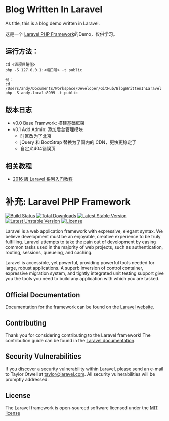 # Blog Written In Laravel

As title, this is a blog demo written in Laravel.

这是一个 [Laravel PHP Framework]()的Demo，仅供学习。






## 运行方法：

```Linux
cd <该项目路径>
php -S 127.0.0.1:<端口号> -t public

例：
cd /Users/andy/Documents/Workspace/Developer/GitHub/BlogWrittenInLaravel
php -S andy.local:8999 -t public
```






## 版本日志
- v0.0 Base Framwork: 搭建基础框架
- v0.1 Add Admin: 添加后台管理模块
    - 时区改为了北京
    - jQuery 和 BootStrap 替换为了国内的 CDN，更快更稳定了
    - 自定义404错误页






## 相关教程

- [2016 版 Laravel 系列入门教程](http://www.golaravel.com/post/2016-ban-laravel-xi-lie-ru-men-jiao-cheng-yi/)






# 补充: Laravel PHP Framework

[![Build Status](https://travis-ci.org/laravel/framework.svg)](https://travis-ci.org/laravel/framework)
[![Total Downloads](https://poser.pugx.org/laravel/framework/d/total.svg)](https://packagist.org/packages/laravel/framework)
[![Latest Stable Version](https://poser.pugx.org/laravel/framework/v/stable.svg)](https://packagist.org/packages/laravel/framework)
[![Latest Unstable Version](https://poser.pugx.org/laravel/framework/v/unstable.svg)](https://packagist.org/packages/laravel/framework)
[![License](https://poser.pugx.org/laravel/framework/license.svg)](https://packagist.org/packages/laravel/framework)

Laravel is a web application framework with expressive, elegant syntax. We believe development must be an enjoyable, creative experience to be truly fulfilling. Laravel attempts to take the pain out of development by easing common tasks used in the majority of web projects, such as authentication, routing, sessions, queueing, and caching.

Laravel is accessible, yet powerful, providing powerful tools needed for large, robust applications. A superb inversion of control container, expressive migration system, and tightly integrated unit testing support give you the tools you need to build any application with which you are tasked.

## Official Documentation

Documentation for the framework can be found on the [Laravel website](http://laravel.com/docs).

## Contributing

Thank you for considering contributing to the Laravel framework! The contribution guide can be found in the [Laravel documentation](http://laravel.com/docs/contributions).

## Security Vulnerabilities

If you discover a security vulnerability within Laravel, please send an e-mail to Taylor Otwell at taylor@laravel.com. All security vulnerabilities will be promptly addressed.

## License

The Laravel framework is open-sourced software licensed under the [MIT license](http://opensource.org/licenses/MIT)
